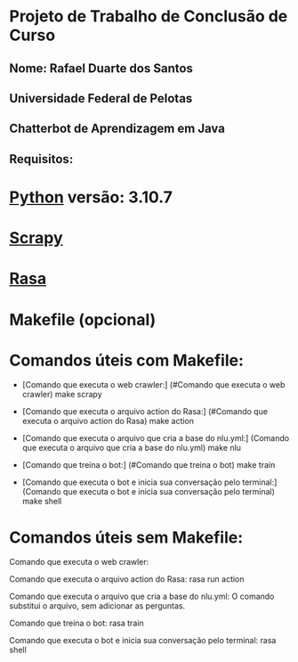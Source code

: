 # Projeto de Trabalho de Conclusão de Curso
## Nome: Rafael Duarte dos Santos
## Universidade Federal de Pelotas

## Chatterbot de Aprendizagem em Java

## Requisitos:
# [Python](https://www.python.org/) versão: 3.10.7
# [Scrapy](https://scrapy.org/)
# [Rasa](https://rasa.com/)
# Makefile (opcional)

Comandos úteis com Makefile:
==========================

* [Comando que executa o web crawler:] (#Comando que executa o web crawler)
make scrapy

* [Comando que executa o arquivo action do Rasa:] (#Comando que executa o arquivo action do Rasa)
make action

* [Comando que executa o arquivo que cria a base do nlu.yml:] (Comando que executa o arquivo que cria a base do nlu.yml)
make nlu

* [Comando que treina o bot:] (#Comando que treina o bot)
make train

* [Comando que executa o bot e inicia sua conversação pelo terminal:] (Comando que executa o bot e inicia sua conversação pelo terminal)
make shell

Comandos úteis sem Makefile:
==========================

Comando que executa o web crawler:


Comando que executa o arquivo action do Rasa:
rasa run action

Comando que executa o arquivo que cria a base do nlu.yml:
O comando substitui o arquivo, sem adicionar as perguntas.


Comando que treina o bot:
rasa train

Comando que executa o bot e inicia sua conversação pelo terminal:
rasa shell

